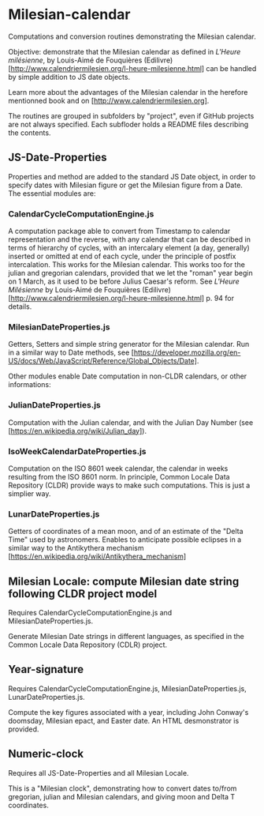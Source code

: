 # Milesian-calendar
Computations and conversion routines demonstrating the Milesian calendar.

Objective: demonstrate that the Milesian calendar as defined in *L'Heure milésienne*, by Louis-Aimé de Fouquières (Edilivre)
[http://www.calendriermilesien.org/l-heure-milesienne.html] can be handled by simple addition to JS date objects.

Learn more about the advantages of the Milesian calendar in the herefore mentionned book and on [http://www.calendriermilesien.org].

The routines are grouped in subfolders by "project", even if GitHub projects are not always specified. Each subfloder holds a README files describing the contents.

## JS-Date-Properties
Properties and method are added to the standard JS Date object, in order to specify dates with Milesian figure or get the Milesian figure from a Date. The essential modules are:
### CalendarCycleComputationEngine.js
A computation package able to convert from Timestamp to calendar representation and the reverse, with any calendar 
that can be described in terms of hierarchy of cycles, with an intercalary element (a day, generally) 
inserted or omitted at end of each cycle, under the principle of postfix intercalation. This works for the Milesian calendar. 
This works too for the julian and gregorian calendars, provided that we let the "roman" year begin on 1 March,
as it used to be before Julius Caesar's reform. See *L'Heure Milésienne* by Louis-Aimé de Fouquières (Edilivre)
[http://www.calendriermilesien.org/l-heure-milesienne.html] p. 94 for details.
### MilesianDateProperties.js
Getters, Setters and simple string generator for the Milesian calendar. 
Run in a similar way to Date methods, see [https://developer.mozilla.org/en-US/docs/Web/JavaScript/Reference/Global_Objects/Date].

Other modules enable Date computation in non-CLDR calendars, or other informations:
### JulianDateProperties.js
Computation with the Julian calendar, and with the Julian Day Number (see [https://en.wikipedia.org/wiki/Julian_day]).
### IsoWeekCalendarDateProperties.js
Computation on the ISO 8601 week calendar, the calendar in weeks resulting from the ISO 8601 norm. 
In principle, Common Locale Data Repository (CLDR) provide ways to make such computations. This is just a simplier way.
### LunarDateProperties.js
Getters of coordinates of a mean moon, and of an estimate of the "Delta Time" used by astronomers. 
Enables to anticipate possible eclipses in a similar way to the Antikythera mechanism [https://en.wikipedia.org/wiki/Antikythera_mechanism]

## Milesian Locale: compute Milesian date string following CLDR project model
Requires CalendarCycleComputationEngine.js and MilesianDateProperties.js.

Generate Milesian Date strings in different languages, as specified in the Common Locale Data Repository (CDLR) project.

## Year-signature
Requires CalendarCycleComputationEngine.js, MilesianDateProperties.js, LunarDateProperties.js.

Compute the key figures associated with a year, including John Conway's doomsday, Milesian epact, and Easter date. 
An HTML desmonstrator is provided.

## Numeric-clock
Requires all JS-Date-Properties and all Milesian Locale. 

This is a "Milesian clock", demonstrating how to convert dates to/from gregorian, julian and Milesian calendars, 
and giving moon and Delta T coordinates.
